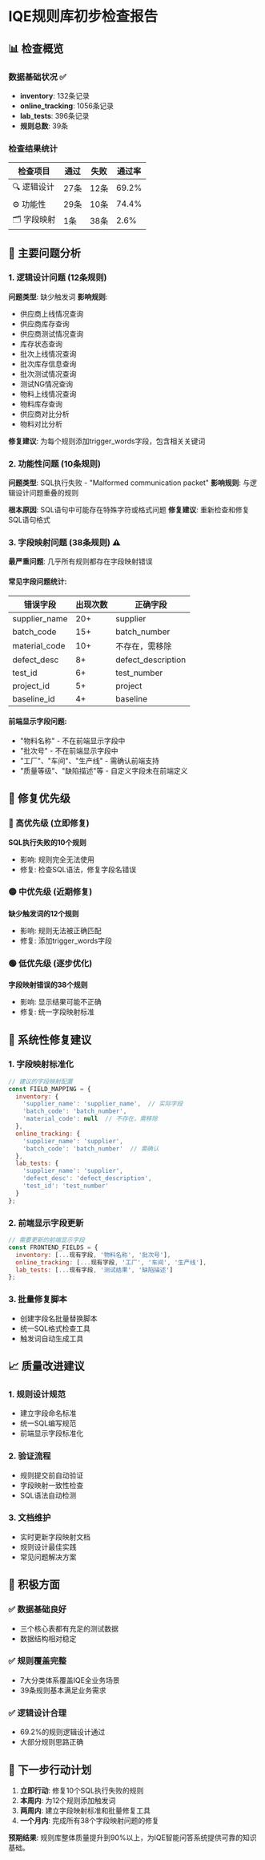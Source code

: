 # IQE规则库初步检查报告

## 📊 检查概览

### 数据基础状况 ✅
- **inventory**: 132条记录
- **online_tracking**: 1056条记录  
- **lab_tests**: 396条记录
- **规则总数**: 39条

### 检查结果统计

| 检查项目 | 通过 | 失败 | 通过率 |
|---------|------|------|--------|
| 🔍 逻辑设计 | 27条 | 12条 | 69.2% |
| ⚙️ 功能性 | 29条 | 10条 | 74.4% |
| 🗂️ 字段映射 | 1条 | 38条 | 2.6% |

## 🚨 主要问题分析

### 1. 逻辑设计问题 (12条规则)

**问题类型**: 缺少触发词
**影响规则**:
- 供应商上线情况查询
- 供应商库存查询  
- 供应商测试情况查询
- 库存状态查询
- 批次上线情况查询
- 批次库存信息查询
- 批次测试情况查询
- 测试NG情况查询
- 物料上线情况查询
- 物料库存查询
- 供应商对比分析
- 物料对比分析

**修复建议**: 为每个规则添加trigger_words字段，包含相关关键词

### 2. 功能性问题 (10条规则)

**问题类型**: SQL执行失败 - "Malformed communication packet"
**影响规则**: 与逻辑设计问题重叠的规则

**根本原因**: SQL语句中可能存在特殊字符或格式问题
**修复建议**: 重新检查和修复SQL语句格式

### 3. 字段映射问题 (38条规则) ⚠️

**最严重问题**: 几乎所有规则都存在字段映射错误

#### 常见字段问题统计:
| 错误字段 | 出现次数 | 正确字段 |
|---------|---------|---------|
| supplier_name | 20+ | supplier |
| batch_code | 15+ | batch_number |
| material_code | 10+ | 不存在，需移除 |
| defect_desc | 8+ | defect_description |
| test_id | 6+ | test_number |
| project_id | 5+ | project |
| baseline_id | 4+ | baseline |

#### 前端显示字段问题:
- "物料名称" - 不在前端显示字段中
- "批次号" - 不在前端显示字段中  
- "工厂"、"车间"、"生产线" - 需确认前端支持
- "质量等级"、"缺陷描述"等 - 自定义字段未在前端定义

## 🎯 修复优先级

### 🔴 高优先级 (立即修复)
**SQL执行失败的10个规则**
- 影响: 规则完全无法使用
- 修复: 检查SQL语法，修复字段名错误

### 🟡 中优先级 (近期修复)  
**缺少触发词的12个规则**
- 影响: 规则无法被正确匹配
- 修复: 添加trigger_words字段

### 🟢 低优先级 (逐步优化)
**字段映射错误的38个规则**
- 影响: 显示结果可能不正确
- 修复: 统一字段映射标准

## 🔧 系统性修复建议

### 1. 字段映射标准化
```javascript
// 建议的字段映射配置
const FIELD_MAPPING = {
  inventory: {
    'supplier_name': 'supplier_name',  // 实际字段
    'batch_code': 'batch_number',
    'material_code': null  // 不存在，需移除
  },
  online_tracking: {
    'supplier_name': 'supplier',
    'batch_code': 'batch_number'  // 需确认
  },
  lab_tests: {
    'supplier_name': 'supplier',
    'defect_desc': 'defect_description',
    'test_id': 'test_number'
  }
};
```

### 2. 前端显示字段更新
```javascript
// 需要更新的前端显示字段
const FRONTEND_FIELDS = {
  inventory: [...现有字段, '物料名称', '批次号'],
  online_tracking: [...现有字段, '工厂', '车间', '生产线'],
  lab_tests: [...现有字段, '测试结果', '缺陷描述']
};
```

### 3. 批量修复脚本
- 创建字段名批量替换脚本
- 统一SQL格式检查工具
- 触发词自动生成工具

## 📈 质量改进建议

### 1. 规则设计规范
- 建立字段命名标准
- 统一SQL编写规范  
- 前端显示字段标准化

### 2. 验证流程
- 规则提交前自动验证
- 字段映射一致性检查
- SQL语法自动检测

### 3. 文档维护
- 实时更新字段映射文档
- 规则设计最佳实践
- 常见问题解决方案

## 🎉 积极方面

### ✅ 数据基础良好
- 三个核心表都有充足的测试数据
- 数据结构相对稳定

### ✅ 规则覆盖完整
- 7大分类体系覆盖IQE全业务场景
- 39条规则基本满足业务需求

### ✅ 逻辑设计合理
- 69.2%的规则逻辑设计通过
- 大部分规则思路正确

## 🚀 下一步行动计划

1. **立即行动**: 修复10个SQL执行失败的规则
2. **本周内**: 为12个规则添加触发词
3. **两周内**: 建立字段映射标准和批量修复工具
4. **一个月内**: 完成所有38个字段映射问题的修复

**预期结果**: 规则库整体质量提升到90%以上，为IQE智能问答系统提供可靠的知识基础。
